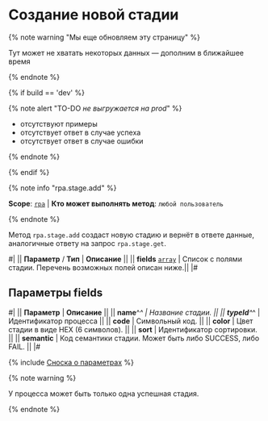 # Создание новой стадии

{% note warning "Мы еще обновляем эту страницу" %}

Тут может не хватать некоторых данных — дополним в ближайшее время

{% endnote %}

{% if build == 'dev' %}

{% note alert "TO-DO _не выгружается на prod_" %}

- отсутствуют примеры
- отсутствует ответ в случае успеха
- отсутствует ответ в случае ошибки

{% endnote %}

{% endif %}

{% note info "rpa.stage.add" %}

**Scope**: [`rpa`](../../../scopes/permissions.md) | **Кто может выполнять метод**: `любой пользователь`

{% endnote %}

Метод `rpa.stage.add` создаст новую стадию и вернёт в ответе данные, аналогичные ответу на запрос `rpa.stage.get`.

#|
|| **Параметр** / **Тип** | **Описание** ||
|| **fields**
[`array`](../../../data-types.md) | Список с полями стадии. Перечень возможных полей описан ниже.||
|#

## Параметры fields

#|
|| **Параметр** | **Описание** ||
|| **name**^*^ | Название стадии. ||
|| **typeId**^*^ | Идентификатор процесса ||
|| **code** | Символьный код. ||
|| **color** | Цвет стадии в виде HEX (6 символов). ||
|| **sort** | Идентификатор сортировки. ||
|| **semantic** | Код семантики стадии. Может быть либо SUCCESS, либо FAIL. ||
|#

{% include [Сноска о параметрах](../../../../_includes/required.md) %}

{% note warning %}

У процесса может быть только одна успешная стадия.

{% endnote %}